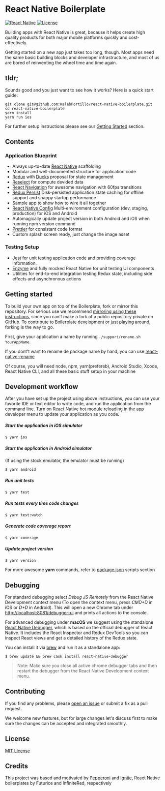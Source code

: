 React Native Boilerplate
===

[![React Native](https://img.shields.io/badge/react%20native-0.55.2-brightgreen.svg)](https://github.com/facebook/react-native)
[![License](https://img.shields.io/github/license/mashape/apistatus.svg?maxAge=2592000)](https://github.com/KalebPortillo/react-native-boilerplate/blob/master/LICENSE)

Building apps with React Native is great, because it helps create high quality products for both major mobile platforms quickly and cost-effectively.

Getting started on a new app just takes too long, though. Most apps need the same basic building blocks and developer infrastructure, and most of us are bored of reinventing the wheel time and time again.

## tldr;

Sounds good and you just want to see how it works? Here is a quick start guide:

```
git clone git@github.com:KalebPortillo/react-native-boilerplate.git
cd react-native-boilerplate
yarn install
yarn run ios
```

For further setup instructions please see our [Getting Started](#getting-started) section.

## Contents

### Application Blueprint

* Always up-to-date [React Native](https://facebook.github.io/react-native/) scaffolding
* Modular and well-documented structure for application code
* [Redux](http://redux.js.org/) with [Ducks](https://github.com/erikras/ducks-modular-redux) proposal for state management
* [Reselect](http://redux.js.org/) for compute devided data
* [React Navigation](https://reactnavigation.org/) for awesome navigation with 60fps transitions
* [Redux Persist](https://github.com/rt2zz/redux-persist) Disk-persisted application state caching for offline support and snappy startup performance
* Sample app to show how to wire it all together
* [React Native Config](https://github.com/luggit/react-native-config) Multi-environment configuration (dev, staging, production) for iOS and Android
* Automagically update project version in both Android and iOS when running npm version command
* [Prettier](https://prettier.io/) for consistant code format
* Custom splash screen ready, just change the image asset

### Testing Setup

* [Jest](https://facebook.github.io/jest/) for unit testing application code and providing coverage information.
* [Enzyme](https://github.com/airbnb/enzyme) and fully mocked React Native for unit testing UI components
* Utilities for end-to-end integration testing Redux state, including side effects and asynchronous actions

## Getting started

To build your own app on top of the Boilerplate, fork or mirror this repository. For serious use we recommend [mirroring using these instructions](https://help.github.com/articles/duplicating-a-repository/), since you can't make a fork of a public repository private on GitHub. To contribute to Boilerplate development or just playing around, forking is the way to go.

First, give your application a name by running `./support/rename.sh YourAppName`.

If you dont't want to rename de package name by hand, you can use [react-native-rename](https://github.com/junedomingo/react-native-rename)

Of course, you will need node, npm, yarn(prefereb), Android Studio, Xcode, React Native CLI, and all these basic stuff setup in your machine

## Development workflow

After you have set up the project using above instructions, you can use your favorite IDE or text editor to write code, and run the application from the command line. Turn on React Native hot module reloading in the app developer menu to update your application as you code.

##### Start the application in iOS simulator
```
$ yarn ios
```

##### Start the application in Android simulator
(If using the stock emulator, the emulator must be running)
```
$ yarn android
```

##### Run unit tests
```
$ yarn test
```

##### Run tests every time code changes
```
$ yarn test:watch
```

##### Generate code coverage report
```
$ yarn coverage
```

##### Update project version
```
$ yarn version
```

For more awesome **yarn** commands, refer to [package.json](package.json) scripts section

## Debugging

For standard debugging select *Debug JS Remotely* from the React Native Development context menu (To open the context menu, press *CMD+D* in iOS or *D+D* in Android). This will open a new Chrome tab under [http://localhost:8081/debugger-ui](http://localhost:8081/debugger-ui) and prints all actions to the console.

For advanced debugging under **macOS** we suggest using the standalone [React Native Debugger](https://github.com/jhen0409/react-native-debugger), which is based on the official debugger of React Native.
It includes the React Inspector and Redux DevTools so you can inspect React views and get a detailed history of the Redux state.

You can install it via [brew](https://brew.sh/) and run it as a standalone app:
```
$ brew update && brew cask install react-native-debugger
```
> Note: Make sure you close all active chrome debugger tabs and then restart the debugger from the React Native Development context menu.

## Contributing

If you find any problems, please [open an issue](https://github.com/KalebPortillo/react-native-boilerplate/issues/new) or submit a fix as a pull request.

We welcome new features, but for large changes let's discuss first to make sure the changes can be accepted and integrated smoothly.

## License

[MIT License](LICENSE)

## Credits

This project was based and motivated by [Pepperoni](https://github.com/futurice/pepperoni-app-kit) and [Ignite](https://github.com/infinitered/ignite-ir-boilerplate), React Native boilerplates by Futurice and InfiniteRed, respectively
